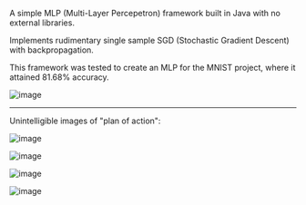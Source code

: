 A simple MLP (Multi-Layer Percepetron) framework built in Java with no external libraries.

Implements rudimentary single sample SGD (Stochastic Gradient Descent) with backpropagation.

This framework was tested to create an MLP for the MNIST project, where it attained 81.68% accuracy.

![image](https://github.com/Soham-Saha/NeuralNetwork/assets/127578105/ee3b4cac-6ef1-4ab8-baf6-c6980f645001)

___

Unintelligible images of "plan of action":

![image](https://github.com/user-attachments/assets/cf63f4ee-90d1-4de1-bb2f-e1928e01b62a)

![image](https://github.com/user-attachments/assets/95663454-9b55-4843-a377-663d45c82e37)

![image](https://github.com/user-attachments/assets/ec612d22-c670-4ec4-9cbd-cedbe366ffec)

![image](https://github.com/user-attachments/assets/2ca0a548-0f0f-4109-aa81-5a0ecf87e8cf)


